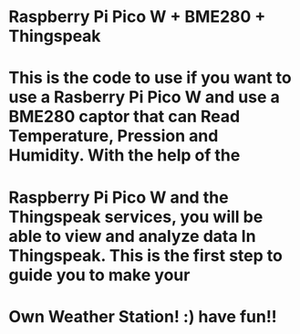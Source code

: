 # Raspberry Pi Pico W + BME280 + Thingspeak
# This is the code to use if you want to use a Rasberry Pi Pico W and use a BME280 captor that can Read Temperature, Pression and Humidity. With the help of the
# Raspberry Pi Pico W and the Thingspeak services, you will be able to view and analyze data In Thingspeak. This is the first step to guide you to make your
# Own Weather Station! :) have fun!!
